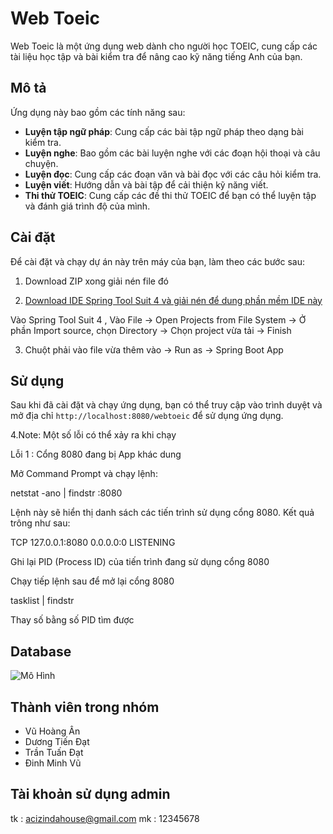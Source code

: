 # Web Toeic

Web Toeic là một ứng dụng web dành cho người học TOEIC, cung cấp các tài liệu học tập và bài kiểm tra để nâng cao kỹ năng tiếng Anh của bạn.

## Mô tả

Ứng dụng này bao gồm các tính năng sau:

- **Luyện tập ngữ pháp**: Cung cấp các bài tập ngữ pháp theo dạng bài kiểm tra.
- **Luyện nghe**: Bao gồm các bài luyện nghe với các đoạn hội thoại và câu chuyện.
- **Luyện đọc**: Cung cấp các đoạn văn và bài đọc với các câu hỏi kiểm tra.
- **Luyện viết**: Hướng dẫn và bài tập để cải thiện kỹ năng viết.
- **Thi thử TOEIC**: Cung cấp các đề thi thử TOEIC để bạn có thể luyện tập và đánh giá trình độ của mình.

## Cài đặt

Để cài đặt và chạy dự án này trên máy của bạn, làm theo các bước sau:


1. Download ZIP xong giải nén file đó 


2. [Download IDE Spring Tool Suit 4 và giải nén để dung phần mềm IDE này](https://spring.io/tools)

Vào Spring Tool Suit 4 , Vào File -> Open Projects from File System -> Ở phần Import source, chọn Directory -> Chọn project vừa tải -> Finish


3. Chuột phải vào file vừa thêm vào -> Run as -> Spring Boot App 

## Sử dụng
Sau khi đã cài đặt và chạy ứng dụng, bạn có thể truy cập vào trình duyệt và mở địa chỉ `http://localhost:8080/webtoeic` để sử dụng ứng dụng.

4.Note: Một số lỗi có thể xảy ra khi chạy

Lỗi 1 : Cổng 8080 đang bị App khác dung

Mở Command Prompt và chạy lệnh:

netstat -ano | findstr :8080

Lệnh này sẽ hiển thị danh sách các tiến trình sử dụng cổng 8080. Kết quả trông như sau:

TCP    127.0.0.1:8080      0.0.0.0:0      LISTENING      <PID>

Ghi lại PID (Process ID) của tiến trình đang sử dụng cổng 8080

Chạy tiếp lệnh sau để mở lại cổng 8080

tasklist | findstr <PID>

Thay số <PID> bằng số PID tìm được


## Database
![Mô Hình](https://github.com/user-attachments/assets/d53b22e6-b4b1-44fe-9510-3987d66cffce)



## Thành viên trong nhóm
- Vũ Hoàng Ân
- Dương Tiến Đạt
- Trần Tuấn Đạt
- Đinh Minh Vũ

## Tài khoản sử dụng admin
tk : acizindahouse@gmail.com
mk : 12345678
